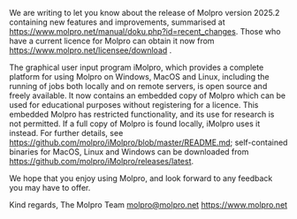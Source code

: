 
We are writing to let you know about the release of  Molpro version 2025.2 containing new features and improvements, summarised at https://www.molpro.net/manual/doku.php?id=recent_changes.  Those who have a current licence for Molpro can obtain it now from https://www.molpro.net/licensee/download .

The graphical user input program iMolpro, which provides a complete platform for using Molpro on Windows, MacOS and Linux, including the running of jobs both locally and on remote servers, is open source and freely available.  It now contains an embedded copy of Molpro which can be used for educational purposes without registering for a licence.  This embedded Molpro has restricted functionality, and its use for research is not permitted. If a full copy of Molpro is found locally, iMolpro uses it instead.  For further details, see https://github.com/molpro/iMolpro/blob/master/README.md;  self-contained binaries for MacOS, Linux and Windows can be downloaded from https://github.com/molpro/iMolpro/releases/latest.

We hope that you enjoy using Molpro, and look forward to any feedback you may have to offer.

Kind regards,
The Molpro Team
molpro@molpro.net
https://www.molpro.net

